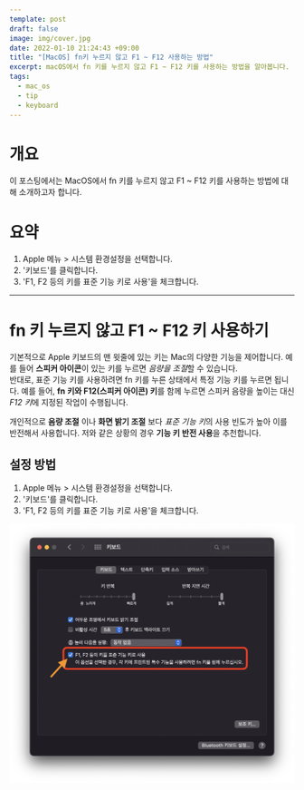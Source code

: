 ```yaml
---
template: post
draft: false
image: img/cover.jpg
date: 2022-01-10 21:24:43 +09:00
title: "[MacOS] fn키 누르지 않고 F1 ~ F12 사용하는 방법"
excerpt: macOS에서 fn 키를 누르지 않고 F1 ~ F12 키를 사용하는 방법을 알아봅니다.
tags:
  - mac_os
  - tip
  - keyboard
---
```


# 개요
 이 포스팅에서는 MacOS에서 fn 키를 누르지 않고 F1 ~ F12 키를 사용하는 방법에 대해 소개하고자 합니다.

# 요약
 1. Apple 메뉴 > 시스템 환경설정을 선택합니다.
 2. '키보드'를 클릭합니다.
 3. 'F1, F2 등의 키를 표준 기능 키로 사용'을 체크합니다.

---

# fn 키 누르지 않고 F1 ~ F12 키 사용하기
 기본적으로 Apple 키보드의 맨 윗줄에 있는 키는 Mac의 다양한 기능을 제어합니다.
예를 들어 **스피커 아이콘**이 있는 키를 누르면 *음량을 조절*할 수 있습니다.  
반대로, 표준 기능 키를 사용하려면 fn 키를 누른 상태에서 특정 기능 키를 누르면 됩니다.
예를 들어, **fn 키와 F12(스피커 아이콘) 키**를 함께 누르면 스피커 음량을 높이는 대신 *F12 키*에 지정된 작업이 수행됩니다.

 개인적으로 **음량 조절** 이나 **화면 밝기 조절** 보다 *표준 기능 키*의 사용 빈도가 높아 이를 반전해서 사용합니다.
저와 같은 상황의 경우 **기능 키 반전 사용**을 추천합니다.

## 설정 방법
 1. Apple 메뉴 > 시스템 환경설정을 선택합니다.
 2. '키보드'를 클릭합니다.
 3. 'F1, F2 등의 키를 표준 기능 키로 사용'을 체크합니다.


![use-function-keys-with-fn-key](img/use-function-keys-with-fn-key.png)
